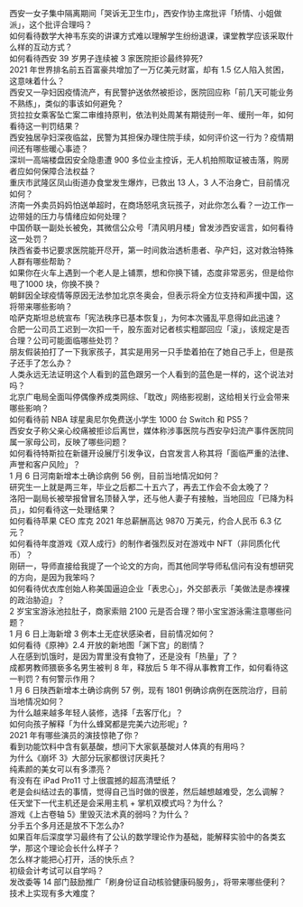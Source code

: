 西安一女子集中隔离期间「哭诉无卫生巾」，西安作协主席批评「矫情、小姐做派」，这个批评合理吗？  
如何看待数学大神韦东奕的讲课方式难以理解学生纷纷退课，课堂教学应该采取什么样的互动方式？  
如何看待西安 39 岁男子连续被 3 家医院拒诊最终猝死?  
2021 年世界排名前五百富豪共增加了一万亿美元财富，却有 1.5 亿人陷入贫困，这意味着什么？  
西安又一孕妇因疫情流产，有民警护送依然被拒诊，医院回应称「前几天可能业务不熟练」，类似的事该如何避免？  
货拉拉女乘客坠亡案二审维持原判，依法判处周某有期徒刑一年、缓刑一年，如何看待这一判罚结果？  
西安独居孕妇深夜临盆，民警为其担保办理住院手续，如何评价这一行为？疫情期间还有哪些暖心事迹？  
深圳一高端楼盘因安全隐患遭 900 多位业主控诉，无人机拍照取证被击落，购房者应如何保障合法权益？  
重庆市武隆区凤山街道办食堂发生爆炸，已救出 13 人，3 人不治身亡，目前情况如何？  
济南一外卖员妈妈怕送单超时，在商场怒吼贪玩孩子，对此你怎么看？一边工作一边带娃的压力与情绪应如何处理？  
中国侨联一副处长被免，其微信公众号「清风明月楼」曾发涉西安谣言，如何看待这一处罚？  
陕西省委书记要求医院能开尽开，第一时间救治透析患者、孕产妇，这对救治特殊人群有哪些帮助？  
如果你在火车上遇到一个老人是上铺票，想和你换下铺，态度非常恶劣，但是给你甩了1000 块，你换不换？  
朝鲜因全球疫情等原因无法参加北京冬奥会，但表示将全方位支持和声援中国，这将带来哪些影响？  
哈萨克斯坦总统宣布「宪法秩序已基本恢复」，为何本次骚乱平息得如此迅速？  
合肥一公司员工迟到一次扣一千，股东面对记者核实粗鄙回应「滚」，该规定是否合理？公司可能面临哪些处罚？  
朋友假装拍打了一下我家孩子，其实是用另一只手垫着拍在了她自己手上，但是孩子还手了怎么办？  
人类永远无法证明这个人看到的蓝色跟另一个人看到的蓝色是一样的，这个说法对吗？  
北京广电局全面叫停偶像养成类网综、「耽改」网络影视剧，这给相关行业会带来哪些影响？  
如何看待前 NBA 球星奥尼尔免费送小学生 1000 台 Switch 和 PS5？  
西安女子称父亲心绞痛被拒诊后离世，媒体称涉事医院与西安孕妇流产事件医院同属一家母公司，反映了哪些问题？  
如何看待特斯拉在新疆开设展厅引发争议，白宫发言人称其将「面临严重的法律、声誉和客户风险」？  
1 月 6 日河南新增本土确诊病例 56 例，目前当地情况如何？  
研究生一上就是两三年，毕业之后都二十五六了，再去工作会不会太晚了？  
洛阳一副局长被举报曾冒名顶替入学，还与他人妻子有接触，当地回应「已降为科员」，如何看待这一处理结果？  
如何看待苹果 CEO 库克 2021 年总薪酬高达 9870 万美元，约合人民币 6.3 亿元？  
如何看待年度游戏《双人成行》的制作者强烈反对在游戏中 NFT（非同质化代币）？  
刚研一，导师直接给我提了一个论文的方向，而其他同学导师私信问有没有想研究的方向，是因为我笨吗？  
如何看待优衣库创始人称美国逼迫企业「表忠心」，外交部表示「美做法是赤裸裸的政治胁迫」？  
2 岁宝宝游泳池拉肚子，商家索赔 2100 元是否合理？带小宝宝游泳需注意哪些问题？  
1 月 6 日上海新增 3 例本土无症状感染者，目前情况如何？  
如何看待《原神》2.4 开放的新地图「渊下宫」的剧情？  
人在感到饥饿时，是因为胃里没有食物了，还是没有「热量」了？  
成都男教师猥亵多名男生被判 8 年，释放后 5 年不得从事教育工作，如何看待这一判罚？有何警示作用？  
1 月 6 日陕西新增本土确诊病例 57 例，现有 1801 例确诊病例在医院治疗，目前当地情况如何？  
为什么越来越多年轻人装修，选择「去客厅化」？  
如何向孩子解释「为什么蜂窝都是完美六边形呢」?  
2021 年有哪些演员的演技惊艳了你？  
看到功能饮料中含有氨基酸，想问下大家氨基酸对人体真的有用吗？  
为什么《崩坏 3》大部分玩家都很讨厌奥托？  
纯素颜的美女可以有多漂亮？  
有没有在 iPad Pro11 寸上很震撼的超高清壁纸？  
老是会纠结过去的事情，觉得自己当时做的很差，然后越想越难受，怎么调解？  
任天堂下一代主机还是会采用主机 + 掌机双模式吗？为什么？  
游戏《上古卷轴 5》里毁灭法术真的弱吗？为什么？  
分手五个多月还是放不下怎么办?  
如果百年后深度学习最终有了公认的数学理论作为基础，能解释实验中的各类玄学，那这个理论会长什么样子？  
怎么样才能把心打开，活的快乐点？  
初级会计考试可以自学吗？  
发改委等 14 部门鼓励推广「刷身份证自动核验健康码服务」，将带来哪些便利？技术上实现有多大难度？  
